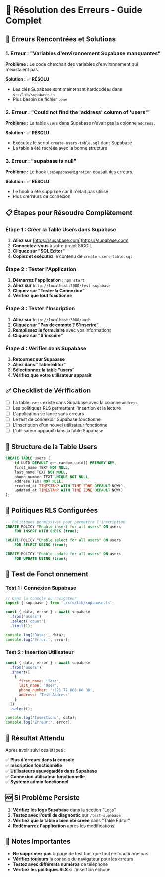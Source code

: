 # 🔧 Résolution des Erreurs - Guide Complet

## 🚨 Erreurs Rencontrées et Solutions

### 1. Erreur : "Variables d'environnement Supabase manquantes"

**Problème :** Le code cherchait des variables d'environnement qui n'existaient pas.

**Solution :** ✅ **RÉSOLU**
- Les clés Supabase sont maintenant hardcodées dans `src/lib/supabase.ts`
- Plus besoin de fichier `.env`

### 2. Erreur : "Could not find the 'address' column of 'users'"

**Problème :** La table `users` dans Supabase n'avait pas la colonne `address`.

**Solution :** ✅ **RÉSOLU**
- Exécutez le script `create-users-table.sql` dans Supabase
- La table a été recréée avec la bonne structure

### 3. Erreur : "supabase is null"

**Problème :** Le hook `useSupabaseMigration` causait des erreurs.

**Solution :** ✅ **RÉSOLU**
- Le hook a été supprimé car il n'était pas utilisé
- Plus d'erreurs de connexion

## 📋 Étapes pour Résoudre Complètement

### Étape 1 : Créer la Table Users dans Supabase

1. **Allez sur** [https://supabase.com](https://supabase.com)
2. **Connectez-vous** à votre projet SIGGIL
3. **Cliquez sur "SQL Editor"**
4. **Copiez et exécutez** le contenu de `create-users-table.sql`

### Étape 2 : Tester l'Application

1. **Démarrez l'application** : `npm start`
2. **Allez sur** `http://localhost:3000/test-supabase`
3. **Cliquez sur "Tester la Connexion"**
4. **Vérifiez que tout fonctionne**

### Étape 3 : Tester l'Inscription

1. **Allez sur** `http://localhost:3000/auth`
2. **Cliquez sur "Pas de compte ? S'inscrire"**
3. **Remplissez le formulaire** avec vos informations
4. **Cliquez sur "S'inscrire"**

### Étape 4 : Vérifier dans Supabase

1. **Retournez sur Supabase**
2. **Allez dans "Table Editor"**
3. **Sélectionnez la table "users"**
4. **Vérifiez que votre utilisateur apparaît**

## ✅ Checklist de Vérification

- [ ] La table `users` existe dans Supabase avec la colonne `address`
- [ ] Les politiques RLS permettent l'insertion et la lecture
- [ ] L'application se lance sans erreurs
- [ ] Le test de connexion Supabase fonctionne
- [ ] L'inscription d'un nouvel utilisateur fonctionne
- [ ] L'utilisateur apparaît dans la table Supabase

## 🎯 Structure de la Table Users

```sql
CREATE TABLE users (
    id UUID DEFAULT gen_random_uuid() PRIMARY KEY,
    first_name TEXT NOT NULL,
    last_name TEXT NOT NULL,
    phone_number TEXT UNIQUE NOT NULL,
    address TEXT NOT NULL,
    created_at TIMESTAMP WITH TIME ZONE DEFAULT NOW(),
    updated_at TIMESTAMP WITH TIME ZONE DEFAULT NOW()
);
```

## 🔧 Politiques RLS Configurées

```sql
-- Politiques permissives pour permettre l'inscription
CREATE POLICY "Enable insert for all users" ON users
    FOR INSERT WITH CHECK (true);

CREATE POLICY "Enable select for all users" ON users
    FOR SELECT USING (true);

CREATE POLICY "Enable update for all users" ON users
    FOR UPDATE USING (true);
```

## 🚀 Test de Fonctionnement

### Test 1 : Connexion Supabase
```javascript
// Dans la console du navigateur
import { supabase } from './src/lib/supabase.ts';

const { data, error } = await supabase
  .from('users')
  .select('count')
  .limit(1);

console.log('Data:', data);
console.log('Error:', error);
```

### Test 2 : Insertion Utilisateur
```javascript
const { data, error } = await supabase
  .from('users')
  .insert([
    {
      first_name: 'Test',
      last_name: 'User',
      phone_number: '+221 77 888 88 88',
      address: 'Test Address'
    }
  ])
  .select();

console.log('Insertion:', data);
console.log('Erreur:', error);
```

## 🎉 Résultat Attendu

Après avoir suivi ces étapes :

✅ **Plus d'erreurs dans la console**  
✅ **Inscription fonctionnelle**  
✅ **Utilisateurs sauvegardés dans Supabase**  
✅ **Connexion utilisateur fonctionnelle**  
✅ **Système admin fonctionnel**  

## 🆘 Si Problème Persiste

1. **Vérifiez les logs Supabase** dans la section "Logs"
2. **Testez avec l'outil de diagnostic** sur `/test-supabase`
3. **Vérifiez que la table a bien été créée** dans "Table Editor"
4. **Redémarrez l'application** après les modifications

## 📝 Notes Importantes

- **Ne supprimez pas** la page de test tant que tout ne fonctionne pas
- **Vérifiez toujours** la console du navigateur pour les erreurs
- **Testez avec différents numéros** de téléphone
- **Vérifiez les politiques RLS** si l'insertion échoue


